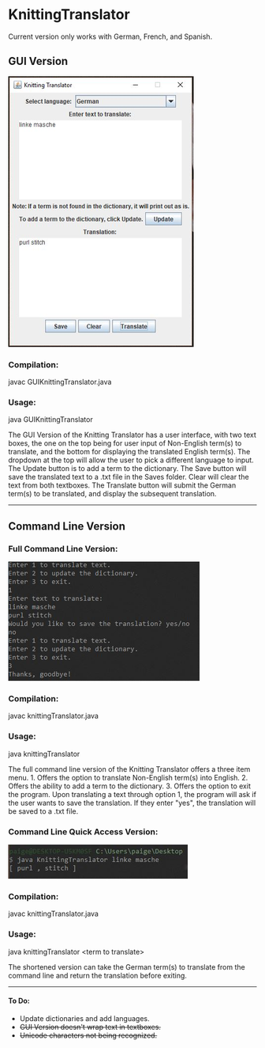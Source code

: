 # KnittingTranslator

Current version only works with German, French, and Spanish.

## GUI Version
![alt text](https://github.com/NotQuiteHeroes/Resources/blob/master/ScreenShots/GUIKnittingTranslator.JPG "GUI Version")
### Compilation:
javac GUIKnittingTranslator.java
### Usage:
java GUIKnittingTranslator


The GUI Version of the Knitting Translator has a user interface, with two text boxes, the one on the top being for user input of Non-English term(s) to translate, and the bottom for displaying the translated English term(s).
The dropdown at the top will allow the user to pick a different language to input.
The Update button is to add a term to the dictionary. The Save button will save the translated text to a .txt file in the Saves folder.
Clear will clear the text from both textboxes.
The Translate button will submit the German term(s) to be translated, and display the subsequent translation.
***
## Command Line Version
### Full Command Line Version:
![alt text](https://github.com/NotQuiteHeroes/Resources/blob/master/ScreenShots/knittingTranslator1.JPG "GUI Version")
### Compilation:
javac knittingTranslator.java
### Usage:
java knittingTranslator


The full command line version of the Knitting Translator offers a three item menu. 1. Offers the option to translate Non-English term(s) into English. 2. Offers the ability to add a term to the dictionary. 3. Offers the option to exit the program.
Upon translating a text through option 1, the program will ask if the user wants to save the translation. If they enter "yes", the translation will be saved to a .txt file. 
### Command Line Quick Access Version:
![alt text](https://github.com/NotQuiteHeroes/Resources/blob/master/ScreenShots/knittingTranslator2.JPG "GUI Version")
### Compilation:
javac knittingTranslator.java
### Usage:
java knittingTranslator \<term to translate\>
  
The shortened version can take the German term(s) to translate from the command line and return the translation before exiting. 
***
#### To Do:
+ Update dictionaries and add languages.
+ <strike>GUI Version doesn't wrap text in textboxes.
+ <strike>Unicode characters not being recognized.
